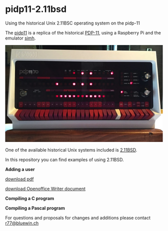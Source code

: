 # pidp11-2.11bsd

Using the historical Unix 2.11BSC operating system on the pidp-11

The [pidp11](http://obsolescence.wixsite.com/obsolescence/pidp-11) is a replica of the
historical [PDP-11](http://pdp-11.nl), using a Raspberry Pi and the emulator
[simh](https://en.wikipedia.org/wiki/SIMH).

![Alt text](pidp11.jpg?raw=true "pidp11")

One of the available historical Unix systems included is [2.11BSD](https://en.wikipedia.org/wiki/Berkeley_Software_Distribution).

In this repository you can find examples of using 2.11BSD.

**Adding a user**

  [download pdf](AddUser.pdf)

  [download Openoffice Writer document](AddUser.odt)


**Compiling a C program**

  <to be written>

**Compiling a Pascal program**

  <to be written>


For questions and proposals for changes and additions please contact r77@bluewin.ch